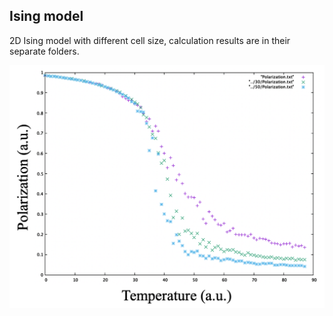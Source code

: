 ## Ising model
2D Ising model with different cell size, calculation results are in their separate folders.

![FIG.1](./fig/FIG1.png)
